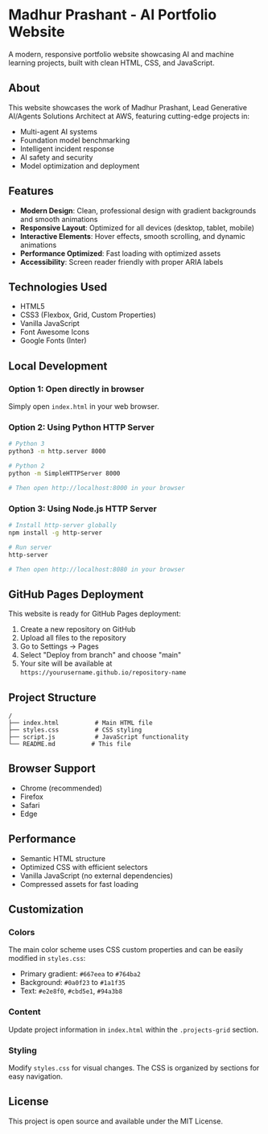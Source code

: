 # Madhur Prashant - AI Portfolio Website

A modern, responsive portfolio website showcasing AI and machine learning projects, built with clean HTML, CSS, and JavaScript.

## About

This website showcases the work of Madhur Prashant, Lead Generative AI/Agents Solutions Architect at AWS, featuring cutting-edge projects in:

- Multi-agent AI systems
- Foundation model benchmarking
- Intelligent incident response
- AI safety and security
- Model optimization and deployment

## Features

- **Modern Design**: Clean, professional design with gradient backgrounds and smooth animations
- **Responsive Layout**: Optimized for all devices (desktop, tablet, mobile)
- **Interactive Elements**: Hover effects, smooth scrolling, and dynamic animations
- **Performance Optimized**: Fast loading with optimized assets
- **Accessibility**: Screen reader friendly with proper ARIA labels

## Technologies Used

- HTML5
- CSS3 (Flexbox, Grid, Custom Properties)
- Vanilla JavaScript
- Font Awesome Icons
- Google Fonts (Inter)

## Local Development

### Option 1: Open directly in browser
Simply open `index.html` in your web browser.

### Option 2: Using Python HTTP Server
```bash
# Python 3
python3 -m http.server 8000

# Python 2
python -m SimpleHTTPServer 8000

# Then open http://localhost:8000 in your browser
```

### Option 3: Using Node.js HTTP Server
```bash
# Install http-server globally
npm install -g http-server

# Run server
http-server

# Then open http://localhost:8080 in your browser
```

## GitHub Pages Deployment

This website is ready for GitHub Pages deployment:

1. Create a new repository on GitHub
2. Upload all files to the repository
3. Go to Settings → Pages
4. Select "Deploy from branch" and choose "main"
5. Your site will be available at `https://yourusername.github.io/repository-name`

## Project Structure

```
/
├── index.html          # Main HTML file
├── styles.css          # CSS styling
├── script.js           # JavaScript functionality
└── README.md          # This file
```

## Browser Support

- Chrome (recommended)
- Firefox
- Safari
- Edge

## Performance

- Semantic HTML structure
- Optimized CSS with efficient selectors
- Vanilla JavaScript (no external dependencies)
- Compressed assets for fast loading

## Customization

### Colors
The main color scheme uses CSS custom properties and can be easily modified in `styles.css`:

- Primary gradient: `#667eea` to `#764ba2`
- Background: `#0a0f23` to `#1a1f35`
- Text: `#e2e8f0`, `#cbd5e1`, `#94a3b8`

### Content
Update project information in `index.html` within the `.projects-grid` section.

### Styling
Modify `styles.css` for visual changes. The CSS is organized by sections for easy navigation.

## License

This project is open source and available under the MIT License.